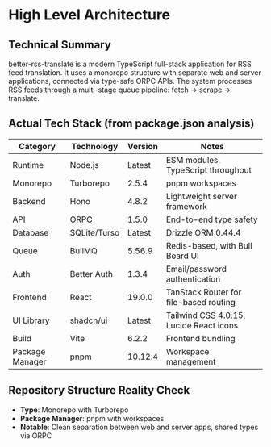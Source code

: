 # High Level Architecture

## Technical Summary

better-rss-translate is a modern TypeScript full-stack application for RSS feed translation. It uses a monorepo structure with separate web and server applications, connected via type-safe ORPC APIs. The system processes RSS feeds through a multi-stage queue pipeline: fetch → scrape → translate.

## Actual Tech Stack (from package.json analysis)

| Category        | Technology   | Version | Notes                                   |
| --------------- | ------------ | ------- | --------------------------------------- |
| Runtime         | Node.js      | Latest  | ESM modules, TypeScript throughout      |
| Monorepo        | Turborepo    | 2.5.4   | pnpm workspaces                         |
| Backend         | Hono         | 4.8.2   | Lightweight server framework            |
| API             | ORPC         | 1.5.0   | End-to-end type safety                  |
| Database        | SQLite/Turso | Latest  | Drizzle ORM 0.44.4                      |
| Queue           | BullMQ       | 5.56.9  | Redis-based, with Bull Board UI         |
| Auth            | Better Auth  | 1.3.4   | Email/password authentication           |
| Frontend        | React        | 19.0.0  | TanStack Router for file-based routing  |
| UI Library      | shadcn/ui    | Latest  | Tailwind CSS 4.0.15, Lucide React icons |
| Build           | Vite         | 6.2.2   | Frontend bundling                       |
| Package Manager | pnpm         | 10.12.4 | Workspace management                    |

## Repository Structure Reality Check

- **Type**: Monorepo with Turborepo
- **Package Manager**: pnpm with workspaces
- **Notable**: Clean separation between web and server apps, shared types via ORPC

